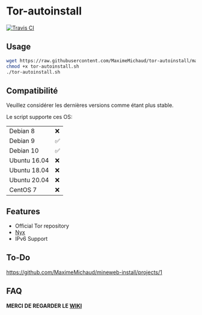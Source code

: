 # Tor-autoinstall
[![Travis CI](https://travis-ci.com/MaximeMichaud/tor-autoinstall.svg?branch=master)](https://travis-ci.com/MaximeMichaud/tor-autoinstall)
## Usage
```sh
wget https://raw.githubusercontent.com/MaximeMichaud/tor-autoinstall/master/tor-autoinstall.sh
chmod +x tor-autoinstall.sh
./tor-autoinstall.sh
```
## Compatibilité
Veuillez considérer les dernières versions comme étant plus stable.

Le script supporte ces OS:

|        |   |
|--------|---|
| Debian 8 | ❌	  |
| Debian 9 | ✅ |
| Debian 10 | ✅ |
| Ubuntu 16.04 | ❌  |
| Ubuntu 18.04 | ❌  |
| Ubuntu 20.04 | ❌  |
| CentOS 7 | ❌  |
## Features
* Official Tor repository
* [Nyx](https://nyx.torproject.org/)
* IPv6 Support
## To-Do
https://github.com/MaximeMichaud/mineweb-install/projects/1
## FAQ
**MERCI DE REGARDER LE [WIKI](https://github.com/MaximeMichaud/tor-autoinstall/wiki/FAQ)**
